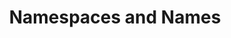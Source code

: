 ---
title: "Namespaces and Names"
linkTitle: "Namespaces and Names"
weight: 4
type: docs
description: >
    Setting Namespaces, Name Prefix and Suffix for all resources
---